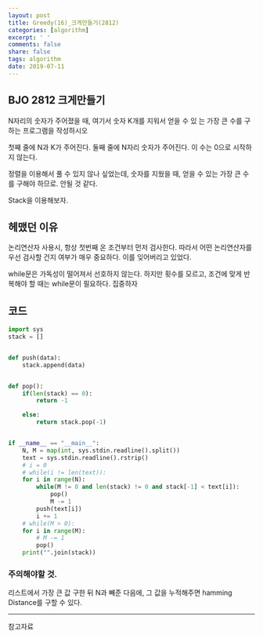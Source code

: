 ```yaml
---
layout: post
title: Greedy(16)_크게만들기(2812)
categories: [algorithm]
excerpt: ' '
comments: false
share: false
tags: algorithm
date: 2019-07-11
---
```


## BJO 2812 크게만들기

N자리의 숫자가 주어졌을 때, 여기서 숫자 K개를 지워서 얻을 수 있 는 가장 큰 수를 구하는 프로그램을 작성하시오

첫째 줄에 N과 K가 주어진다.
둘째 줄에 N자리 숫자가 주어진다. 이 수는 0으로 시작하지 않는다.

정렬을 이용해서 풀 수 있지 않나 싶었는데, 숫자를 지웠을 때, 얻을 수 있는 가장 큰 수를 구해야 하므로.
안될 것 같다.

Stack을 이용해보자.

## 헤맸던 이유

논리연산자 사용시, 항상 첫번째 온 조건부터 먼저 검사한다.
따라서 어떤 논리연산자를 우선 검사할 건지 여부가 매우 중요하다. 이를 잊어버리고 있었다.

while문은 가독성이 떨어져서 선호하지 않는다.
하지만 횟수를 모르고, 조건에 맞게 반복해야 할 때는 while문이 필요하다.
집중하자

## 코드

```python
import sys
stack = []


def push(data):
    stack.append(data)


def pop():
    if(len(stack) == 0):
        return -1

    else:
        return stack.pop(-1)


if __name__ == "__main__":
    N, M = map(int, sys.stdin.readline().split())
    text = sys.stdin.readline().rstrip()
    # i = 0
    # while(i != len(text)):
    for i in range(N):
        while(M != 0 and len(stack) != 0 and stack[-1] < text[i]):
            pop()
            M -= 1
        push(text[i])
        i += 1
    # while(M > 0):
    for i in range(M):
        # M -= 1
        pop()
    print("".join(stack))

```

### 주의해야할 것.

리스트에서 가장 큰 값 구한 뒤 N과 빼준 다음에, 그 값을 누적해주면 hamming Distance를 구할 수 있다.

---

참고자료
